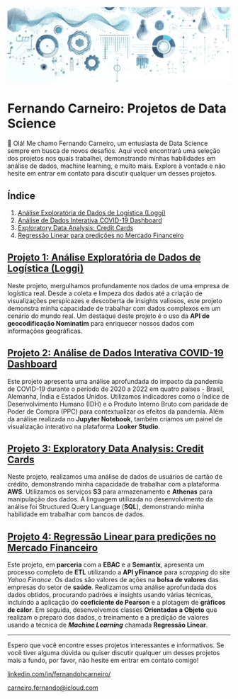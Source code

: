 ![ ](/assets/Images/projects_banner.jpeg)

# Fernando Carneiro: Projetos de Data Science

👋 Olá! Me chamo Fernando Carneiro, um entusiasta de Data Science sempre em busca de novos desafios. Aqui você encontrará uma seleção dos projetos nos quais trabalhei, demonstrando minhas habilidades em análise de dados, machine learning, e muito mais. Explore à vontade e não hesite em entrar em contato para discutir qualquer um desses projetos.

## Índice
   
1. [Análise Exploratória de Dados de Logística (Loggi)](#projeto-1-análise-exploratória-de-dados-de-logística-loggi)
2. [Análise de Dados Interativa COVID-19 Dashboard](#projeto-2-análise-de-dados-interativa-covid-19-dashboard)
3. [Exploratory Data Analysis: Credit Cards](#projeto-3-exploratory-data-analysis-credit-cards)
4. [Regressão Linear para predições no Mercado Financeiro](#projeto-4-regressão-linear-para-predições-no-mercado-financeiro)

## [Projeto 1: Análise Exploratória de Dados de Logística (Loggi)](Analise_Exploratoria_de_Dados_de_Logistica_(Loggi).ipynb)

Neste projeto, mergulhamos profundamente nos dados de uma empresa de logística real. Desde a coleta e limpeza dos dados até a criação de visualizações perspicazes e descoberta de insights valiosos, este projeto demonstra minha capacidade de trabalhar com dados complexos em um cenário do mundo real. Um destaque deste projeto é o uso da **API de geocodificação Nominatim** para enriquecer nossos dados com informações geográficas.

## [Projeto 2: Análise de Dados Interativa COVID-19 Dashboard](Análise_de_Dados_Interativa_COVID_19_Dashboard.ipynb)

Este projeto apresenta uma análise aprofundada do impacto da pandemia de COVID-19 durante o período de 2020 a 2022 em quatro países - Brasil, Alemanha, Índia e Estados Unidos. Utilizamos indicadores como o Índice de Desenvolvimento Humano (IDH) e o Produto Interno Bruto com paridade de Poder de Compra (PPC) para contextualizar os efeitos da pandemia. Além da análise realizada no **Jupyter Notebook**, também criamos um painel de visualização interativo na plataforma **Looker Studio**.

## [Projeto 3: Exploratory Data Analysis: Credit Cards](EDA_of_credit_card.ipynb)

Neste projeto, realizamos uma análise de dados de usuários de cartão de crédito, demonstrando minha capacidade de trabalhar com a plataforma **AWS**. Utilizamos os serviços **S3** para armazenamento e **Athenas** para manipulação dos dados. A linguagem utilizada no desenvolvimento da análise foi Structured Query Language (**SQL**), demonstrando minha habilidade em trabalhar com bancos de dados.

## [Projeto 4: Regressão Linear para predições no Mercado Financeiro](Projeto_de_Parceria.ipynb)

Este projeto, em **parceria** com a **EBAC** e a **Semantix**, apresenta um processo completo de **ETL** utilizando a **API yFinance** para *scrapping* do site *Yahoo Finance*. Os dados são valores de ações na **bolsa de valores** das empresas do setor de **saúde**. Realizamos uma análise aprofundada dos dados obtidos, procurando padrões e insights usando várias técnicas, incluindo a aplicação do **coeficiente de Pearson** e a plotagem de **gráficos de calor**. Em seguida, desenvolvemos classes **Orientadas a Objeto** que realizam o preparo dos dados, o treinamento e a predição de valores usando a técnica de ***Machine Learning*** chamada **Regressão Linear**.

---

Espero que você encontre esses projetos interessantes e informativos. Se você tiver alguma dúvida ou quiser discutir qualquer um desses projetos mais a fundo, por favor, não hesite em entrar em contato comigo!

[linkedin.com/in/fernandohcarneiro/](https://www.linkedin.com/in/fernandohcarneiro/)

[carneiro.fernando@icloud.com](carneiro.fernando@icloud.com)
